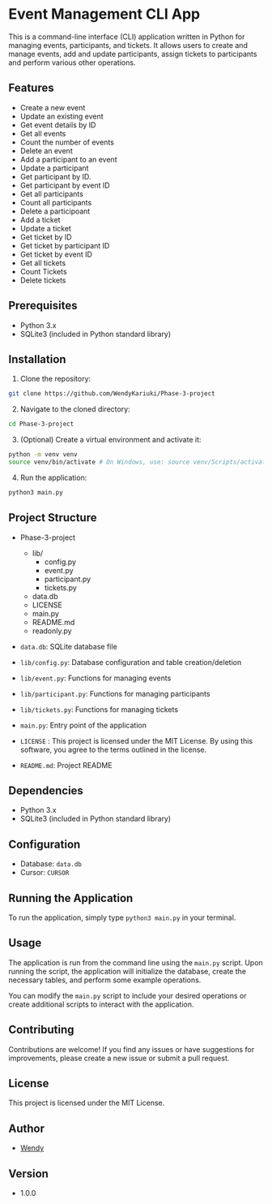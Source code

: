 # Event Management CLI App

This is a command-line interface (CLI) application written in Python for managing events, participants, and tickets. It allows users to create and manage events, add and update participants, assign tickets to participants and perform various other operations.

## Features

- Create a new event
- Update an existing event
- Get event details by ID
- Get all events
- Count the number of events
- Delete an event
- Add a participant to an event
- Update a participant
- Get participant by ID.
- Get participant by event ID
- Get all participants
- Count all participants
- Delete a participoant
- Add a ticket
- Update a ticket
- Get ticket by ID
- Get ticket by participant ID
- Get ticket by event ID
- Get all tickets
- Count Tickets
- Delete tickets


## Prerequisites

- Python 3.x
- SQLite3 (included in Python standard library)

## Installation

1. Clone the repository:
```bash
git clone https://github.com/WendyKariuki/Phase-3-project
```
2. Navigate to the cloned directory:
```bash
cd Phase-3-project
```
3. (Optional) Create a virtual environment and activate it:
```bash
python -m venv venv
source venv/bin/activate # On Windows, use: source venv/Scripts/activate
```
4. Run the application:
```bash
python3 main.py
```

## Project Structure

- Phase-3-project     
    - lib/
        - config.py
        - event.py
        - participant.py
        - tickets.py
    - data.db
    - LICENSE
    - main.py
    - README.md
    - readonly.py

- `data.db`: SQLite database file
- `lib/config.py`: Database configuration and table creation/deletion
- `lib/event.py`: Functions for managing events
- `lib/participant.py`: Functions for managing participants
- `lib/tickets.py`: Functions for managing tickets
- `main.py`: Entry point of the application
- `LICENSE` : This project is licensed under the MIT License. By using this software, you agree to the terms outlined in the license.
- `README.md`: Project README

## Dependencies

- Python 3.x
- SQLite3 (included in Python standard library)

## Configuration

- Database: `data.db`
- Cursor: `CURSOR`

## Running the Application

To run the application, simply type `python3 main.py` in your terminal.

## Usage
The application is run from the command line using the `main.py` script. Upon running the script, the application will initialize the database, create the necessary tables, and perform some example operations.

You can modify the `main.py` script to include your desired operations or create additional scripts to interact with the application.

## Contributing
Contributions are welcome! If you find any issues or have suggestions for improvements, please create a new issue or submit a pull request.

## License
This project is licensed under the MIT License.

## Author
- [Wendy](https://github.com/WendyKariuki/Phase-3-project)

## Version
- 1.0.0